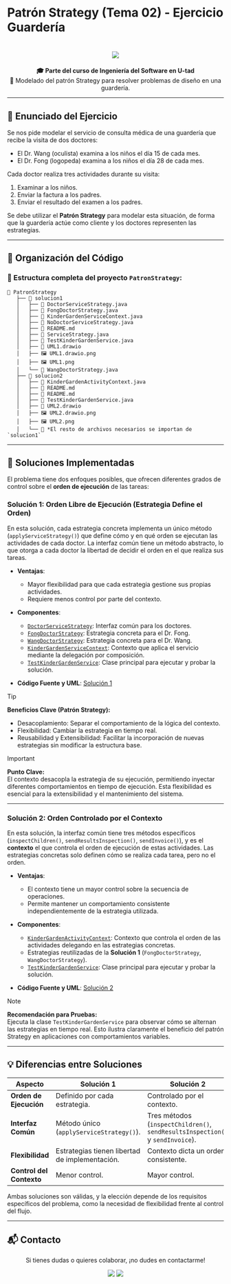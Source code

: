 # Patrón Strategy (Tema 02) - Ejercicio Guardería

<h1 align="center">
  <img src="https://readme-typing-svg.demolab.com/?font=Poppins&size=40&duration=4000&pause=1200&color=007CF0&center=true&vCenter=true&width=650&height=70&lines=Patr%C3%B3n+Strategy;Ejercicio+de+Dise%C3%B1o+de+Software" />
</h1>

<div align="center">
  <strong>🎓 Parte del curso de Ingeniería del Software en U-tad</strong><br>
  🚀 Modelado del patrón Strategy para resolver problemas de diseño en una guardería.
</div>

---

## 📄 Enunciado del Ejercicio

Se nos pide modelar el servicio de consulta médica de una guardería que recibe la visita de dos doctores:

- El Dr. Wang (oculista) examina a los niños el día 15 de cada mes.
- El Dr. Fong (logopeda) examina a los niños el día 28 de cada mes.

Cada doctor realiza tres actividades durante su visita:

1. Examinar a los niños.
2. Enviar la factura a los padres.
3. Enviar el resultado del examen a los padres.

Se debe utilizar el **Patrón Strategy** para modelar esta situación, de forma que la guardería actúe como cliente y los doctores representen las estrategias.

---

## 📂 Organización del Código

### 📁 Estructura completa del proyecto `PatronStrategy`:
```
📁 PatronStrategy  
   ├── 📁 solucion1  
   │   ├── 📄 DoctorServiceStrategy.java  
   │   ├── 📄 FongDoctorStrategy.java  
   │   ├── 📄 KinderGardenServiceContext.java  
   │   ├── 📄 NoDoctorServiceStrategy.java  
   │   ├── 📄 README.md  
   │   ├── 📄 ServiceStrategy.java  
   │   ├── 📄 TestKinderGardenService.java  
   │   ├── 📄 UML1.drawio  
   │   ├── 🖼️ UML1.drawio.png  
   │   ├── 🖼️ UML1.png  
   │   └── 📄 WangDoctorStrategy.java  
   ├── 📁 solucion2  
   │   ├── 📄 KinderGardenActivityContext.java  
   │   ├── 📄 README.md  
   │   ├── 📄 README.md  
   │   ├── 📄 TestKinderGardenService.java  
   │   ├── 📄 UML2.drawio  
   │   ├── 🖼️ UML2.drawio.png  
   │   ├── 🖼️ UML2.png  
   │   └── 📁 *El resto de archivos necesarios se importan de `solucion1`  
```

---

## 🌟 Soluciones Implementadas

El problema tiene dos enfoques posibles, que ofrecen diferentes grados de control sobre el **orden de ejecución** de las tareas:

### **Solución 1**: Orden Libre de Ejecución (Estrategia Define el Orden)
En esta solución, cada estrategia concreta implementa un único método (`applyServiceStrategy()`) que define cómo y en qué orden se ejecutan las actividades de cada doctor. La interfaz común tiene un método abstracto, lo que otorga a cada doctor la libertad de decidir el orden en el que realiza sus tareas.

- **Ventajas**:
    - Mayor flexibilidad para que cada estrategia gestione sus propias actividades.
    - Requiere menos control por parte del contexto.

- **Componentes**:
    - [`DoctorServiceStrategy`](https://github.com/ch0rtas/IS-Diseno_de_Software/blob/main/DisenoSoftware/src/Tema02/PatronStrategy/solucion1/DoctorServiceStrategy.java): Interfaz común para los doctores.
    - [`FongDoctorStrategy`](https://github.com/ch0rtas/IS-Diseno_de_Software/blob/main/DisenoSoftware/src/Tema02/PatronStrategy/solucion1/FongDoctorStrategy.java): Estrategia concreta para el Dr. Fong.
    - [`WangDoctorStrategy`](https://github.com/ch0rtas/IS-Diseno_de_Software/blob/main/DisenoSoftware/src/Tema02/PatronStrategy/solucion1/WangDoctorStrategy.java): Estrategia concreta para el Dr. Wang.
    - [`KinderGardenServiceContext`](https://github.com/ch0rtas/IS-Diseno_de_Software/blob/main/DisenoSoftware/src/Tema02/PatronStrategy/solucion1/KinderGardenServiceContext.java): Contexto que aplica el servicio mediante la delegación por composición.
    - [`TestKinderGardenService`](https://github.com/ch0rtas/IS-Diseno_de_Software/blob/main/DisenoSoftware/src/Tema02/PatronStrategy/solucion1/TestKinderGardenService.java): Clase principal para ejecutar y probar la solución.

- **Código Fuente y UML**:
  [Solución 1](https://github.com/ch0rtas/IS-Diseno_de_Software/tree/main/DisenoSoftware/src/Tema02/PatronStrategy/solucion1)

> [!TIP]  
> **Beneficios Clave (Patrón Strategy):**  
> - Desacoplamiento: Separar el comportamiento de la lógica del contexto.
> - Flexibilidad: Cambiar la estrategia en tiempo real.
> - Reusabilidad y Extensibilidad: Facilitar la incorporación de nuevas estrategias sin modificar la estructura base.

> [!IMPORTANT]  
> **Punto Clave:**  
> El contexto desacopla la estrategia de su ejecución, permitiendo inyectar diferentes comportamientos en tiempo de ejecución. Esta flexibilidad es esencial para la extensibilidad y el mantenimiento del sistema.

---

### **Solución 2**: Orden Controlado por el Contexto
En esta solución, la interfaz común tiene tres métodos específicos (`inspectChildren()`, `sendResultsInspection()`, `sendInvoice()`), y es el **contexto** el que controla el orden de ejecución de estas actividades. Las estrategias concretas solo definen cómo se realiza cada tarea, pero no el orden.

- **Ventajas**:
    - El contexto tiene un mayor control sobre la secuencia de operaciones.
    - Permite mantener un comportamiento consistente independientemente de la estrategia utilizada.

- **Componentes**:
    - [`KinderGardenActivityContext`](https://github.com/ch0rtas/IS-Diseno_de_Software/blob/main/DisenoSoftware/src/Tema02/PatronStrategy/solucion2/KinderGardenActivityContext.java): Contexto que controla el orden de las actividades delegando en las estrategias concretas.
    - Estrategias reutilizadas de la **Solución 1** (`FongDoctorStrategy`, `WangDoctorStrategy`).
    - [`TestKinderGardenService`](https://github.com/ch0rtas/IS-Diseno_de_Software/blob/main/DisenoSoftware/src/Tema02/PatronStrategy/solucion2/TestKinderGardenService.java): Clase principal para ejecutar y probar la solución.

- **Código Fuente y UML**:
  [Solución 2](https://github.com/ch0rtas/IS-Diseno_de_Software/tree/main/DisenoSoftware/src/Tema02/PatronStrategy/solucion2)

> [!NOTE]  
> **Recomendación para Pruebas:**  
> Ejecuta la clase `TestKinderGardenService` para observar cómo se alternan las estrategias en tiempo real. Esto ilustra claramente el beneficio del patrón Strategy en aplicaciones con comportamientos variables.

---

## 💡 Diferencias entre Soluciones

| Aspecto                          | **Solución 1**                              | **Solución 2**                                                    |
|-----------------------------------|---------------------------------------------|-------------------------------------------------------------------|
| **Orden de Ejecución**            | Definido por cada estrategia.               | Controlado por el contexto.                                       |
| **Interfaz Común**                | Método único (`applyServiceStrategy()`).    | Tres métodos (`inspectChildren()`, `sendResultsInspection()` y `sendInvoice`). |
| **Flexibilidad**                  | Estrategias tienen libertad de implementación. | Contexto dicta un orden consistente.                              |
| **Control del Contexto**          | Menor control.                              | Mayor control.                                                    |

Ambas soluciones son válidas, y la elección depende de los requisitos específicos del problema, como la necesidad de flexibilidad frente al control del flujo.

---

## 📬 Contacto

<p align="center">
  Si tienes dudas o quieres colaborar, ¡no dudes en contactarme!
</p>

<p align="center">
  <a href="https://www.linkedin.com/in/manuel-mart%C3%ADnez-ram%C3%B3n-415711265/"><img src="https://img.shields.io/badge/LinkedIn-%230077B5.svg?logo=linkedin&logoColor=white" /></a>
  <a href="mailto:manu08martinez@gmail.com"><img src="https://img.shields.io/badge/Email-%23D14836.svg?logo=gmail&logoColor=white" /></a>
</p>
